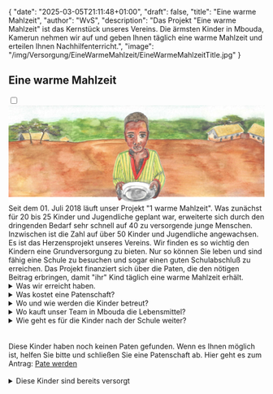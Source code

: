 {
    "date": "2025-03-05T21:11:48+01:00",
    "draft": false,
    "title": "Eine warme Mahlzeit",
    "author": "WvS",
    "description": "Das Projekt \"Eine warme Mahlzeit\" ist das Kernstück unseres Vereins. Die ärmsten Kinder in Mbouda, Kamerun nehmen wir auf und geben Ihnen täglich eine warme Mahlzeit und erteilen Ihnen Nachhilfenterricht.",
    "image": "/img/Versorgung/EineWarmeMahlzeit/EineWarmeMahlzeitTitle.jpg"
}
<!-- <div class="flexpictures">
  <input type="checkbox" id="expand-imageMain" />
  <label for="expand-imageMain">
    <img class="img-flexpictures" src="/img/main-warmeMahlzeit.png" alt="EineWarmeMahlzeit" />
  </label>
</div> -->
## Eine warme Mahlzeit
<!-- <img class="img-smallest-in-text" src="/img/main-warmeMahlzeit.png" alt="EineWarmeMahlzeit" /> -->
<input type="checkbox" id="expand-image1" />
<label for="expand-image1">
  <img class="img-centered-noborder" src="/img/main-warmeMahlzeit.png" alt="EineWarmeMahlzeit" />
</label>
<br>
Seit dem 01. Juli 2018 läuft unser Projekt "1 warme Mahlzeit". Was zunächst für 20 bis 25 Kinder und Jugendliche geplant war, erweiterte sich durch den dringenden Bedarf sehr schnell auf 40 zu versorgende junge Menschen. Inzwischen ist die Zahl auf über 50 Kinder und Jugendliche angewachsen.  
Es ist das Herzensprojekt unseres Vereins. Wir finden es so wichtig den Kindern eine Grundversorgung zu bieten. Nur so können Sie leben und sind fähig eine Schule zu besuchen und sogar einen guten Schulabschluß zu erreichen.  
Das Projekt finanziert sich über die Paten, die den nötigen Beitrag erbringen, damit "ihr" Kind täglich eine warme Mahlzeit erhält.   
<br> 
<details>
    <summary class="combobox-summary">Was wir erreicht haben.</summary>
    <div class="combobox-details">      
          Im Jahr 2018 wurde das Projekt ins Leben gerufen. Anfangs wurden ca. 20 Kinder und Jugendliche mit Essen versorgt und erhielten eine Aufgabenbetreuung. Es wurde noch lange Zeit auf dem offenen Feuer gekocht. Im Jahr 2020 konnten wir endlich eine Küche finanzieren. Die ehrenamtlich arbeitenden Frauen sind sehr glücklich darüber.
          <div class="flexpictures">
            <input type="checkbox" id="expand-image1" />
            <label for="expand-image1">
              <img class="img-flexpictures" src="/img/Versorgung/EineWarmeMahlzeit/Küche1.jpg#imagemd" alt="Küche1" />
            </label>
            <input type="checkbox" id="expand-image2" />
            <label for="expand-image2">
              <img class="img-flexpictures" src="/img/Versorgung/EineWarmeMahlzeit/Küche2.jpg#imagemd" alt="Küche2" />
            </label>
          </div>
          Die sanitären Einrichtungen wurden bereits 2019 grundsaniert.
          <div class="flexpictures">
            <input type="checkbox" id="expand-image3" />
            <label for="expand-image3">
              <img class="img-flexpictures" src="/img/Versorgung/EineWarmeMahlzeit/SanitärVorher.png#imagemd" alt="Sanitär vorher" />
            </label>
            <input type="checkbox" id="expand-image4" />
            <label for="expand-image4">
              <img class="img-flexpictures" src="/img/Versorgung/EineWarmeMahlzeit/SanitärNachher.png#imagemd" alt="Sanitär nachher" />
            </label>
          </div>
          Es gibt schon einige Kinder, die die Schule erfolgreich beendet haben und die wir in der Ausbildung begleitet haben. Der wohl berühmteste ist unser erster Abgänger: Bertin. Er ist jetzt solzer Schneider. Wir haben ihm ein Atelier zur Verfügung gestellt, wo er jetzt weitere Jugendliche ausbildet. Er schneidert auch die jährliche Schuluniform für unsere Kinder. Es ist ein Geben und Nehmen, genauso wie wir uns das erhofft haben.
          <div class="flexpictures">
            <input type="checkbox" id="expand-image5" />
            <label for="expand-image5">
              <img class="img-flexpictures" src="/img/Versorgung/EineWarmeMahlzeit/Bertin1.jpeg#imagemd" alt="Bertin1" />
            </label>
            <input type="checkbox" id="expand-image6" />
            <label for="expand-image6">
              <img class="img-flexpictures" src="/img/Versorgung/EineWarmeMahlzeit/Bertin2.jpeg#imagemd" alt="Bertin2" />
            </label>
          </div>
    </div>
</details>
<details>
    <summary class="combobox-summary">Was kostet eine Patenschaft?</summary>
    <div class="combobox-details">
        Die Kosten für eine warme Mahlzeit im Jahr 2018 lagen bei ca. 0,75€ pro Kind pro Tag. 
        In den letzten Jahren sind die Preise für Grundnahrungsmittel in Kamerun u. a. durch den Ukrainekrieg aber auch durch den Krieg im eigenen Land stark gestiegen. Die Kosten sind im Jahr 2024 um ca. 60% höher als 2018. Es ergeben sich dadurch Kosten von ca. 1,20€ pro Kind pro Tag.
        Durch unser Landwirtschaftsprojekt fließt ein Teil der Erträge direkt in das Projekt “Eine warme Mahlzeit”. Dadurch ist es uns gelungen, den benötigten Betrag pro Kind auf 400€ im Jahr zu stabilisieren.
    </div>
</details>
<details>
    <summary class="combobox-summary">Wo und wie werden die Kinder betreut?</summary>
    <div class="combobox-details">        
        Unser Vereinsheim besteht seit Beginn des Projekts 2018. Im Jahr 2020 und 2022 wurde es renoviert. Die Küche und die sanitären Anlagen dazu werden im Bereich "Was wir erreicht haben" beschrieben.
        So sieht unser Vereinsheim in Mbouda, Kamerun aus.
        <div class="flexpictures">
            <input type="checkbox" id="expand-image7" />
            <label for="expand-image7">
              <img class="img-flexpictures" src="/img/Versorgung/EineWarmeMahlzeit/Vereinsheim2020.jpg#imagemd" alt="Vereinsheim 2020" />
            </label>
            <input type="checkbox" id="expand-image8" />
            <label for="expand-image8">
              <img class="img-flexpictures" src="/img/Versorgung/EineWarmeMahlzeit/Vereinsheim2022.jpg#imagemd" alt="Vereinsheim 2022" />
            </label>
        </div>
        Die Kinder finden immer genug Platz. Es passen alle hinein 😊
        <div class="flexpictures">
            <input type="checkbox" id="expand-image9" />
            <label for="expand-image9">
              <img class="img-flexpictures" src="/img/Versorgung/EineWarmeMahlzeit/Betreuung1.jpg#imagemd" alt="Betreuung1" />
            </label>
            <input type="checkbox" id="expand-image10" />
            <label for="expand-image10">
              <img class="img-flexpictures" src="/img/Versorgung/EineWarmeMahlzeit/Betreuung2.jpg#imagemd" alt="Betreuung2" />
            </label>
        </div>
    </div>
</details>
<details>
    <summary class="combobox-summary">Wo kauft unser Team in Mbouda die Lebensmittel?</summary>
    <div class="combobox-details">        
        Die Lebensmittel werde natürlich vor Ort gekauft. Hauptsächlich auf Märkten und in Geschäften in der näheren Umgebung. Es werden auch Teile der Ernte aus dem Landwirtschaftsprojekt unserem Verein kostenlos zur Verfügung gestellt.
    </div>
</details>
<details>
    <summary class="combobox-summary">Wie geht es für die Kinder nach der Schule weiter?</summary>
    <div class="combobox-details">        
        Wir haben bereits mehrere Jugendliche nach dem Schulabschluss während der Ausbildung begleitet. Es ist für den Verein nicht einfach für jedes Kind eine Ausbildung zu finanzieren. Aber meistens finden wir eine gute Lösung.  
        Bertin hat als schüchternes krankes Kind bei uns angefangen. Jetzt ist er Schneider und bildet weitere Jugendliche aus:
        <div class="flexpictures">
            <input type="checkbox" id="expand-image11" />
            <label for="expand-image11">
              <img class="img-flexpictures" src="/img/Versorgung/EineWarmeMahlzeit/Bertin3.jpg#imagemd" alt="Bertin3" />
            </label>
            <input type="checkbox" id="expand-image12" />
            <label for="expand-image12">
              <img class="img-flexpictures" src="/img/Versorgung/EineWarmeMahlzeit/Bertin4.jpeg#imagemd" alt="Bertin4" />
            </label>
        </div>
        Auch Landry durften wir begleiten. Er ist jetzt ausgebildeter Elektriker:
        <div class="flexpictures">
            <input type="checkbox" id="expand-image13" />
            <label for="expand-image13">
              <img class="img-flexpictures" src="/img/Versorgung/EineWarmeMahlzeit/Landry1.jpg#imagemd" alt="Landry1" />
            </label>
            <input type="checkbox" id="expand-image12" />
            <label for="expand-image12">
              <img class="img-flexpictures" src="/img/Versorgung/EineWarmeMahlzeit/Landry2.png#imagemd" alt="Landry2" />
            </label>
        </div>
        Es gibt noch weitere Jungendliche, die wir begleiten, z. B. zur Kosmetikerin, ...
    </div>
</details>
<br>
<br>
Diese Kinder haben noch keinen Paten gefunden. Wenn es Ihnen möglich ist, helfen Sie bitte und schließen Sie eine Patenschaft ab. Hier geht es zum Antrag: 
<a href="../../Helfen/pateWerden">Pate werden</a> 

<div id="kinder-container"></div> 
<br>
<details>
    <summary class="combobox-summary">Diese Kinder sind bereits versorgt</summary>
    <div class="combobox-details">        
        <div class="profile-container profile-container-supplied">
            <img src="/img/Versorgung/EineWarmeMahlzeit/Kinder/Aurine.png">
            <div>
                <p>Aurine</p>
                <p>geboren in 2006</p>  
                <p>Waisenkind, lebt bei Ihrer Tante</p>
            </div>
        </div>
        <div class="profile-container profile-container-supplied">
            <img src="/img/Versorgung/EineWarmeMahlzeit/Kinder/Aurine.png">
            <div>
                <p>Aurine</p>
                <p>geboren in 2006</p>  
                <p>Waisenkind, lebt bei Ihrer Tante</p>
            </div>
        </div>
    </div>
</details>

<script type="module" src="/js/patenschaft/generateKinderHTML.js"></script>
<script type="module">
    import { generateKinderHTML } from '/js/patenschaft/generateKinderHTML.js';
    document.addEventListener('DOMContentLoaded', () => {
        const container = document.getElementById('kinder-container');
        const showkinderOhnePaten = true;
        const showButton = false;
        const linkedPage = true;
        container.innerHTML = generateKinderHTML(showkinderOhnePaten, showButton, linkedPage);
    });
</script>